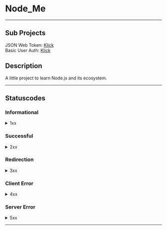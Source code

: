 # Node_Me

---

## Sub Projects

JSON Web Token: [Klick](./JWT) <br>
Basic User Auth: [Klick](./UserAuth)

## Description

A little project to learn Node.js and its ecosystem.

---

## Statuscodes

### Informational

<details>
<summary>1xx</summary>

|  code | reason              |
| ----: | :------------------ |
| `1xx` | **Informational**   |
| `100` | Continue            |
| `101` | Switching Protocols |

</details>

### Successful

<details>
<summary>2xx</summary>

|  code | reason                        |
| ----: | :---------------------------- |
| `2xx` | **Successful**                |
| `200` | OK                            |
| `201` | Created                       |
| `202` | Accepted                      |
| `203` | Non-Authoritative Information |
| `204` | No Content                    |
| `205` | Reset Content                 |
| `206` | Partial Content               |

</details>

### Redirection

<details>
<summary>3xx</summary>

|  code | reason                 |
| ----: | :--------------------- |
| `3xx` | **Redirection**        |
| `300` | Multiple Choices       |
| `301` | Moved Permanently      |
| `302` | Found                  |
| `303` | See Other              |
| `304` | Not Modified           |
| `305` | Use Proxy (deprecated) |
| `306` |
| `307` | Temporary Redirect     |

</details>

### Client Error

<details>
<summary>4xx</summary>

|  code | reason                        |
| ----: | :---------------------------- |
| `4xx` | **Client Error**              |
| `400` | Bad Request                   |
| `401` | Unauthorized                  |
| `402` | Payment Required (reserved)   |
| `403` | Forbidden                     |
| `404` | Not Found                     |
| `405` | Method Not Allowed            |
| `406` | Not Acceptable                |
| `407` | Proxy Authentication Required |
| `408` | Request Timeout               |
| `409` | Conflict                      |
| `410` | Gone                          |
| `411` | Length Required               |
| `412` | Precondition Failed           |
| `413` | Payload Too Large             |
| `414` | URI Too Long                  |
| `415` | Unsupported Media Type        |
| `416` | Range Not Satisfiable         |
| `417` | Expectation Failed            |
| `418` | I'm a teapot                  |
| `426` | Upgrade Required              |

</details>

### Server Error

<details>
<summary>5xx</summary>

|  code | reason                     |
| ----: | :------------------------- |
| `5xx` | **Server Error**           |
| `500` | Internal Server Error      |
| `501` | Not Implemented            |
| `502` | Bad Gateway                |
| `503` | Service Unavailable        |
| `504` | Gateway Time-out           |
| `505` | HTTP Version Not Supported |

</details>

---
